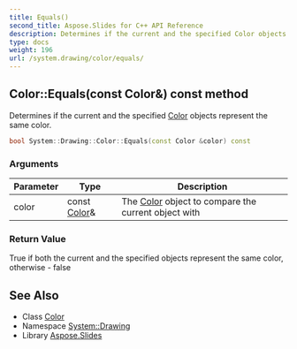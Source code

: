```yaml
---
title: Equals()
second_title: Aspose.Slides for C++ API Reference
description: Determines if the current and the specified Color objects represent the same color.
type: docs
weight: 196
url: /system.drawing/color/equals/
---
```

## Color::Equals(const Color\&) const method


Determines if the current and the specified [Color](../) objects represent the same color.

```cpp
bool System::Drawing::Color::Equals(const Color &color) const
```


### Arguments

| Parameter | Type | Description |
| --- | --- | --- |
| color | const [Color](../)\& | The [Color](../) object to compare the current object with |

### Return Value

True if both the current and the specified objects represent the same color, otherwise - false

## See Also

* Class [Color](../)
* Namespace [System::Drawing](../../)
* Library [Aspose.Slides](../../../)